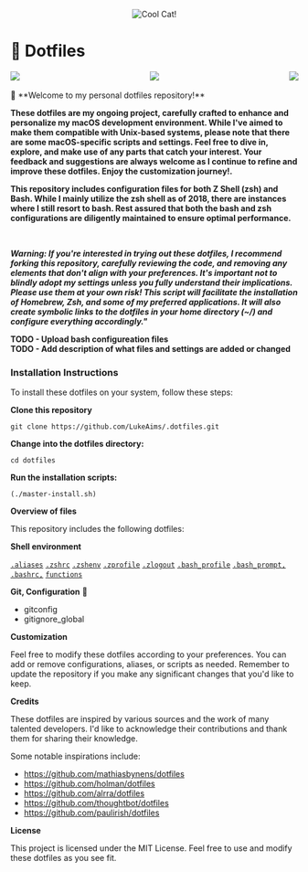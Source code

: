 <p align="center">
 <img src="https://media.giphy.com/media/v1.Y2lkPTc5MGI3NjExNDQ1NjI2NDY0MWJiOGE1NWMwMWI2OTFkY2U0ZDgwNmFmZGI5ZmM3YyZlcD12MV9pbnRlcm5hbF9naWZzX2dpZklkJmN0PWc/Bzzb92NKwUOj0FjQOd/giphy.gif" title="Cool Cat!"
</p>

# 🤖 Dotfiles  
  
<div style="display: flex; justify-content: space-between; align-items: center;">
   <img src="https://img.shields.io/badge/Dotfiles%3A-Version%201.0-blue">  
   <img src="https://img.shields.io/badge/Author%3A-Luke%20Aimson-blue">  
   <img src="https://img.shields.io/badge/License%3A-MIT-blue">
</div>  

<br />
👋 **Welcome to my personal dotfiles repository!**  

**These dotfiles are my ongoing project, carefully crafted to enhance and personalize my macOS development environment. While I've aimed to make them compatible with Unix-based systems, please note that there are some macOS-specific scripts and settings. Feel free to dive in, explore, and make use of any parts that catch your interest. Your feedback and suggestions are always welcome as I continue to refine and improve these dotfiles. Enjoy the customization journey!.**  

**This repository includes configuration files for both Z Shell (zsh) and Bash. While I mainly utilize the zsh shell as of 2018, there are instances where I still resort to bash. Rest assured that both the bash and zsh configurations are diligently maintained to ensure optimal performance.**
  
<br>

***Warning: If you're interested in trying out these dotfiles, I recommend forking this repository, carefully reviewing the code, and removing any elements that don't align with your preferences. It's important not to blindly adopt my settings unless you fully understand their implications. Please use them at your own risk! This script will facilitate the installation of Homebrew, Zsh, and some of my preferred applications. It will also create symbolic links to the dotfiles in your home directory (~/) and configure everything accordingly."***

**TODO - Upload bash configureation files**  
**TODO - Add description of what files and settings are added or changed**

### Installation Instructions

To install these dotfiles on your system, follow these steps:

**Clone this repository**

```
git clone https://github.com/LukeAims/.dotfiles.git
```

**Change into the dotfiles directory:**

```
cd dotfiles
```

**Run the installation scripts:**  
  
```
(./master-install.sh)
```  

**Overview of files**

This repository includes the following dotfiles:

**Shell environment**  

[`.aliases`](.dotfiles/zsh/.aliases) [`.zshrc`](.dotfiles/zsh/zshrc) [`.zshenv`](.dotfiles/zsh/zshenv) [`.zprofile`](.dotfiles/zsh/zprofile) [`.zlogout`](.dotfiles/zsh/zlogout) [`.bash_profile`](.dotfiles/bash/.bash_profile) [`.bash_prompt,`](.dotfiles/bash/.bash_prompt) [`.bashrc,`](.dotfiles/bash/.bashrc) [`functions`](.dotfiles/zsh/functions)  

**Git, Configuration** 🤩  

- gitconfig  
- gitignore_global

**Customization**

Feel free to modify these dotfiles according to your preferences. You can add or remove configurations, aliases, or scripts as needed. Remember to update the
repository if you make any significant changes that you'd like to keep.

**Credits**

These dotfiles are inspired by various sources and the work of many talented developers. I'd like to acknowledge their contributions and thank them for sharing
their knowledge.

Some notable inspirations include:

- <https://github.com/mathiasbynens/dotfiles>
- <https://github.com/holman/dotfiles>
- <https://github.com/alrra/dotfiles>
- <https://github.com/thoughtbot/dotfiles>
- <https://github.com/paulirish/dotfiles>

**License**

This project is licensed under the MIT License. Feel free to use and modify these dotfiles as you see fit.
